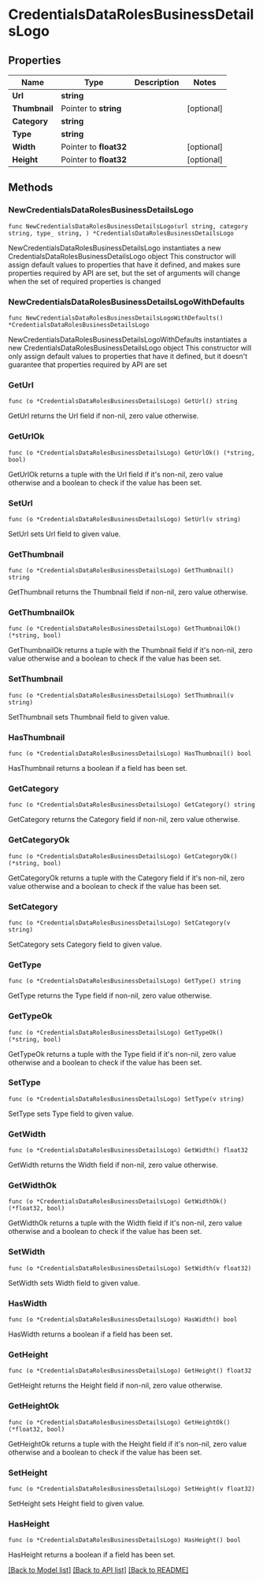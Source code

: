 # CredentialsDataRolesBusinessDetailsLogo

## Properties

Name | Type | Description | Notes
------------ | ------------- | ------------- | -------------
**Url** | **string** |  | 
**Thumbnail** | Pointer to **string** |  | [optional] 
**Category** | **string** |  | 
**Type** | **string** |  | 
**Width** | Pointer to **float32** |  | [optional] 
**Height** | Pointer to **float32** |  | [optional] 

## Methods

### NewCredentialsDataRolesBusinessDetailsLogo

`func NewCredentialsDataRolesBusinessDetailsLogo(url string, category string, type_ string, ) *CredentialsDataRolesBusinessDetailsLogo`

NewCredentialsDataRolesBusinessDetailsLogo instantiates a new CredentialsDataRolesBusinessDetailsLogo object
This constructor will assign default values to properties that have it defined,
and makes sure properties required by API are set, but the set of arguments
will change when the set of required properties is changed

### NewCredentialsDataRolesBusinessDetailsLogoWithDefaults

`func NewCredentialsDataRolesBusinessDetailsLogoWithDefaults() *CredentialsDataRolesBusinessDetailsLogo`

NewCredentialsDataRolesBusinessDetailsLogoWithDefaults instantiates a new CredentialsDataRolesBusinessDetailsLogo object
This constructor will only assign default values to properties that have it defined,
but it doesn't guarantee that properties required by API are set

### GetUrl

`func (o *CredentialsDataRolesBusinessDetailsLogo) GetUrl() string`

GetUrl returns the Url field if non-nil, zero value otherwise.

### GetUrlOk

`func (o *CredentialsDataRolesBusinessDetailsLogo) GetUrlOk() (*string, bool)`

GetUrlOk returns a tuple with the Url field if it's non-nil, zero value otherwise
and a boolean to check if the value has been set.

### SetUrl

`func (o *CredentialsDataRolesBusinessDetailsLogo) SetUrl(v string)`

SetUrl sets Url field to given value.


### GetThumbnail

`func (o *CredentialsDataRolesBusinessDetailsLogo) GetThumbnail() string`

GetThumbnail returns the Thumbnail field if non-nil, zero value otherwise.

### GetThumbnailOk

`func (o *CredentialsDataRolesBusinessDetailsLogo) GetThumbnailOk() (*string, bool)`

GetThumbnailOk returns a tuple with the Thumbnail field if it's non-nil, zero value otherwise
and a boolean to check if the value has been set.

### SetThumbnail

`func (o *CredentialsDataRolesBusinessDetailsLogo) SetThumbnail(v string)`

SetThumbnail sets Thumbnail field to given value.

### HasThumbnail

`func (o *CredentialsDataRolesBusinessDetailsLogo) HasThumbnail() bool`

HasThumbnail returns a boolean if a field has been set.

### GetCategory

`func (o *CredentialsDataRolesBusinessDetailsLogo) GetCategory() string`

GetCategory returns the Category field if non-nil, zero value otherwise.

### GetCategoryOk

`func (o *CredentialsDataRolesBusinessDetailsLogo) GetCategoryOk() (*string, bool)`

GetCategoryOk returns a tuple with the Category field if it's non-nil, zero value otherwise
and a boolean to check if the value has been set.

### SetCategory

`func (o *CredentialsDataRolesBusinessDetailsLogo) SetCategory(v string)`

SetCategory sets Category field to given value.


### GetType

`func (o *CredentialsDataRolesBusinessDetailsLogo) GetType() string`

GetType returns the Type field if non-nil, zero value otherwise.

### GetTypeOk

`func (o *CredentialsDataRolesBusinessDetailsLogo) GetTypeOk() (*string, bool)`

GetTypeOk returns a tuple with the Type field if it's non-nil, zero value otherwise
and a boolean to check if the value has been set.

### SetType

`func (o *CredentialsDataRolesBusinessDetailsLogo) SetType(v string)`

SetType sets Type field to given value.


### GetWidth

`func (o *CredentialsDataRolesBusinessDetailsLogo) GetWidth() float32`

GetWidth returns the Width field if non-nil, zero value otherwise.

### GetWidthOk

`func (o *CredentialsDataRolesBusinessDetailsLogo) GetWidthOk() (*float32, bool)`

GetWidthOk returns a tuple with the Width field if it's non-nil, zero value otherwise
and a boolean to check if the value has been set.

### SetWidth

`func (o *CredentialsDataRolesBusinessDetailsLogo) SetWidth(v float32)`

SetWidth sets Width field to given value.

### HasWidth

`func (o *CredentialsDataRolesBusinessDetailsLogo) HasWidth() bool`

HasWidth returns a boolean if a field has been set.

### GetHeight

`func (o *CredentialsDataRolesBusinessDetailsLogo) GetHeight() float32`

GetHeight returns the Height field if non-nil, zero value otherwise.

### GetHeightOk

`func (o *CredentialsDataRolesBusinessDetailsLogo) GetHeightOk() (*float32, bool)`

GetHeightOk returns a tuple with the Height field if it's non-nil, zero value otherwise
and a boolean to check if the value has been set.

### SetHeight

`func (o *CredentialsDataRolesBusinessDetailsLogo) SetHeight(v float32)`

SetHeight sets Height field to given value.

### HasHeight

`func (o *CredentialsDataRolesBusinessDetailsLogo) HasHeight() bool`

HasHeight returns a boolean if a field has been set.


[[Back to Model list]](../README.md#documentation-for-models) [[Back to API list]](../README.md#documentation-for-api-endpoints) [[Back to README]](../README.md)


